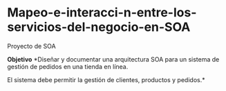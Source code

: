 # Mapeo-e-interacci-n-entre-los-servicios-del-negocio-en-SOA
Proyecto de SOA

**Objetivo**
*Diseñar y documentar una arquitectura SOA para un sistema de gestión de pedidos en
una tienda en línea.

El sistema debe permitir la gestión de clientes, productos y pedidos.*

